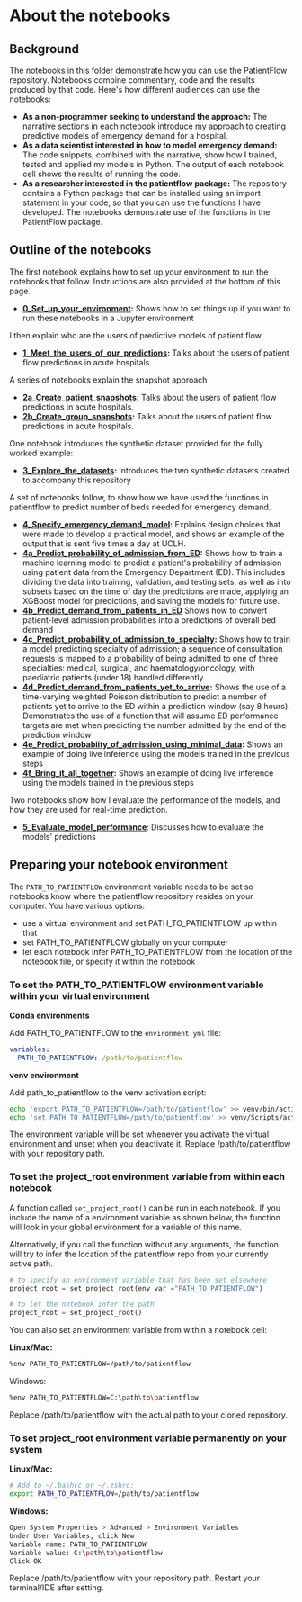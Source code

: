 # About the notebooks

## Background

The notebooks in this folder demonstrate how you can use the PatientFlow repository. Notebooks combine commentary, code and the results produced by that code. Here's how different audiences can use the notebooks:

- **As a non-programmer seeking to understand the approach:** The narrative sections in each notebook introduce my approach to creating predictive models of emergency demand for a hospital.
- **As a data scientist interested in how to model emergency demand:** The code snippets, combined with the narrative, show how I trained, tested and applied my models in Python. The output of each notebook cell shows the results of running the code.
- **As a researcher interested in the patientflow package:** The repository contains a Python package that can be installed using an import statement in your code, so that you can use the functions I have developed. The notebooks demonstrate use of the functions in the PatientFlow package.

## Outline of the notebooks

The first notebook explains how to set up your environment to run the notebooks that follow. Instructions are also provided at the bottom of this page.

- **[0_Set_up_your_environment](0_Set_up_your_environment.md):** Shows how to set things up if you want to run these notebooks in a Jupyter environment

I then explain who are the users of predictive models of patient flow.

- **[1_Meet_the_users_of_our_predictions](1_Meet_the_users_of_our_predictions.md):** Talks about the users of patient flow predictions in acute hospitals.

A series of notebooks explain the snapshot approach

- **[2a_Create_patient_snapshots](2a_Create_patient_snapshots.md):** Talks about the users of patient flow predictions in acute hospitals.
- **[2b_Create_group_snapshots](2b_Create_group_snapshots.md):** Talks about the users of patient flow predictions in acute hospitals.

One notebook introduces the synthetic dataset provided for the fully worked example:

- **[3_Explore_the_datasets](3_Explore_the_datasets.md):** Introduces the two synthetic datasets created to accompany this repository

A set of notebooks follow, to show how we have used the functions in patientflow to predict number of beds needed for emergency demand.

- **[4_Specify_emergency_demand_model](4_Specify_emergency_demand_model.md):** Explains design choices that were made to develop a practical model, and shows an example of the output that is sent five times a day at UCLH.
- **[4a_Predict_probability_of_admission_from_ED](4a_Predict_probability_of_admission_from_ED.md):** Shows how to train a machine learning model to predict a patient's probability of admission using patient data from the Emergency Department (ED). This includes dividing the data into training, validation, and testing sets, as well as into subsets based on the time of day the predictions are made, applying an XGBoost model for predictions, and saving the models for future use.
- **[4b_Predict_demand_from_patients_in_ED](4b_Predict_demand_from_patients_in_ED.md)** Shows how to convert patient-level admission probabilities into a predictions of overall bed demand
- **[4c_Predict_probability_of_admission_to_specialty](4c_Predict_probability_of_admission_to_specialty.md):** Shows how to train a model predicting specialty of admission; a sequence of consultation requests is mapped to a probability of being admitted to one of three specialties: medical, surgical, and haematology/oncology, with paediatric patients (under 18) handled differently
- **[4d_Predict_demand_from_patients_yet_to_arrive](4d_Predict_demand_from_patients_yet_to_arrive.md):** Shows the use of a time-varying weighted Poisson distribution to predict a number of patients yet to arrive to the ED within a prediction window (say 8 hours). Demonstrates the use of a function that will assume ED performance targets are met when predicting the number admitted by the end of the prediction window
- **[4e_Predict_probabiity_of_admission_using_minimal_data](4e_Predict_probabiity_of_admission_using_minimal_data.md):** Shows an example of doing live inference using the models trained in the previous steps
- **[4f_Bring_it_all_together](4f_Bring_it_all_together.md):** Shows an example of doing live inference using the models trained in the previous steps

Two notebooks show how I evaluate the performance of the models, and how they are used for real-time prediction.

- **[5_Evaluate_model_performance](5_Evaluate_model_performance.md)**: Discusses how to evaluate the models' predictions

## Preparing your notebook environment

The `PATH_TO_PATIENTFLOW` environment variable needs to be set so notebooks know where the patientflow repository resides on your computer. You have various options:

- use a virtual environment and set PATH_TO_PATIENTFLOW up within that
- set PATH_TO_PATIENTFLOW globally on your computer
- let each notebook infer PATH_TO_PATIENTFLOW from the location of the notebook file, or specify it within the notebook

### To set the PATH_TO_PATIENTFLOW environment variable within your virtual environment

**Conda environments**

Add PATH_TO_PATIENTFLOW to the `environment.yml` file:

```yaml
variables:
  PATH_TO_PATIENTFLOW: /path/to/patientflow
```

**venv environment**

Add path_to_patientflow to the venv activation script:

```sh
echo 'export PATH_TO_PATIENTFLOW=/path/to/patientflow' >> venv/bin/activate  # Linux/Mac
echo 'set PATH_TO_PATIENTFLOW=/path/to/patientflow' >> venv/Scripts/activate.bat  # Windows
```

The environment variable will be set whenever you activate the virtual environment and unset when you deactivate it.
Replace /path/to/patientflow with your repository path.

### To set the project_root environment variable from within each notebook

A function called `set_project_root()` can be run in each notebook. If you include the name of a environment variable as shown below, the function will look in your global environment for a variable of this name.

Alternatively, if you call the function without any arguments, the function will try to infer the location of the patientflow repo from your currently active path.

```python
# to specify an environment variable that has been set elsewhere
project_root = set_project_root(env_var ="PATH_TO_PATIENTFLOW")

# to let the notebook infer the path
project_root = set_project_root()

```

You can also set an environment variable from within a notebook cell:

**Linux/Mac:**

```sh
%env PATH_TO_PATIENTFLOW=/path/to/patientflow
```

Windows:

```sh
%env PATH_TO_PATIENTFLOW=C:\path\to\patientflow
```

Replace /path/to/patientflow with the actual path to your cloned repository.

### To set project_root environment variable permanently on your system

**Linux/Mac:**

```sh
# Add to ~/.bashrc or ~/.zshrc:
export PATH_TO_PATIENTFLOW=/path/to/patientflow
```

**Windows:**

```sh
Open System Properties > Advanced > Environment Variables
Under User Variables, click New
Variable name: PATH_TO_PATIENTFLOW
Variable value: C:\path\to\patientflow
Click OK
```

Replace /path/to/patientflow with your repository path. Restart your terminal/IDE after setting.

